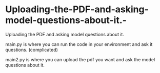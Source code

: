 # Uploading-the-PDF-and-asking-model-questions-about-it.-
Uploading the PDF and asking model questions about it. 

main.py is where you can run the code in your environment and ask it questions. (complicated)

main2.py is where you can upload the pdf you want and ask the model questions about it. 
